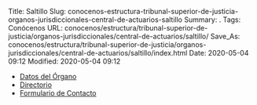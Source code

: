 Title: Saltillo
Slug: conocenos-estructura-tribunal-superior-de-justicia-organos-jurisdiccionales-central-de-actuarios-saltillo
Summary: .
Tags: Conócenos
URL: conocenos/estructura/tribunal-superior-de-justicia/organos-jurisdiccionales/central-de-actuarios/saltillo/
Save_As: conocenos/estructura/tribunal-superior-de-justicia/organos-jurisdiccionales/central-de-actuarios/saltillo/index.html
Date: 2020-05-04 09:12
Modified: 2020-05-04 09:12


* [Datos del Órgano](datos-del-organo/)
* [Directorio](directorio/)
* [Formulario de Contacto](formulario-de-contacto/)



